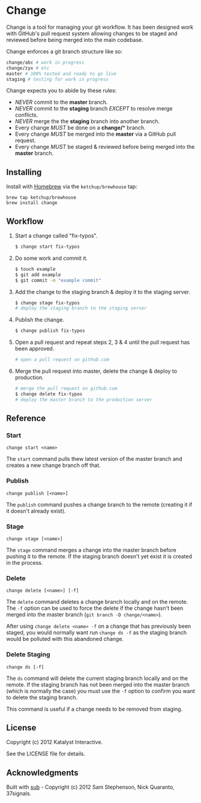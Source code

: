 Change
======

Change is a tool for managing your git workflow. It has been designed work with GitHub's pull request system allowing changes to be staged and reviewed before being merged into the main codebase.

Change enforces a git branch structure like so:

```bash
change/abc # work in progress
change/zyx # etc
master # 100% tested and ready to go live
staging # testing for work in progress
```

Change expects you to abide by these rules:

- _NEVER_ commit to the **master** branch.
- _NEVER_ commit to the **staging** branch _EXCEPT_ to resolve merge conflicts.
- _NEVER_ merge the the **staging** branch into another branch.
- Every change _MUST_ be done on a **change/*** branch.
- Every change _MUST_ be merged into the **master** via a GitHub pull request.
- Every change _MUST_ be staged & reviewed before being merged into the **master** branch.

Installing
----------

Install with [Homebrew](http://mxcl.github.com/homebrew/) via the `ketchup/brewhouse` tap:

```
brew tap ketchup/brewhouse
brew install change
```

Workflow
--------

1.  Start a change called "fix-typos".

    ```bash
    $ change start fix-typos
    ```

2.  Do some work and commit it.

    ```bash
    $ touch example
    $ git add example
    $ git commit -m "example commit"
    ```

3.  Add the change to the staging branch & deploy it to the staging server.

    ```bash
    $ change stage fix-typos
    # deploy the staging branch to the staging server
    ```

4.  Publish the change.

    ```bash
    $ change publish fix-typos
    ```

5.  Open a pull request and repeat steps 2, 3 & 4 until the pull request has been approved.

    ```bash
    # open a pull request on github.com
    ```

6.  Merge the pull request into master, delete the change & deploy to production.

    ```bash
    # merge the pull request on github.com
    $ change delete fix-typos
    # deploy the master branch to the production server
    ```

Reference
---------

### Start

```text
change start <name>
```

The `start` command pulls thew latest version of the master branch and creates a new change branch off that.

### Publish

```text
change publish [<name>]
```

The `publish` command pushes a change branch to the remote (creating it if it doesn't already exist).

### Stage

```text
change stage [<name>]
```

The `stage` command merges a change into the master branch before pushing it to the remote. If the staging branch doesn't yet exist it is created in the process.

### Delete

```text
change delete [<name>] [-f]
```

The `delete` command deletes a change branch locally and on the remote. The `-f` option can be used to force the delete if the change hasn't been merged into the master branch (`git branch -D change/<name>`).

After using `change delete <name> -f` on a change that has previously been staged, you would normally want run `change ds -f` as the staging branch would be polluted with this abandoned change.

### Delete Staging

```text
change ds [-f]
```

The `ds` command will delete the current staging branch locally and on the remote. If the staging branch has not been merged into the master branch (which is normally the case) you must use the `-f` option to confirm you want to delete the staging branch.

This command is useful if a change needs to be removed from staging.

License
-------

Copyright (c) 2012 Katalyst Interactive.

See the LICENSE file for details.

Acknowledgments
---------------

Built with [sub](http://github.com/37signals/sub) - Copyright (c) 2012 Sam Stephenson, Nick Quaranto, 37signals.

